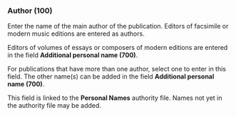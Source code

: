 ### Author (100)

Enter the name of the main author of the publication. Editors of facsimile or modern music editions are entered as authors.

Editors of volumes of essays or composers of modern editions are entered in the field **Additional personal name (700)**.

For publications that have more than one author, select one to enter in this field. The other name(s) can be added in the field **Additional personal name (700)**.

This field is linked to the **Personal Names** authority file. Names not yet in the authority file may be added.
